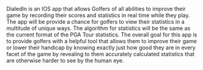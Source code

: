 DialedIn is an IOS app that allows Golfers of all abilities to improve their game by recording their scores and statistics in real time while they play. The app will be provide a chance for golfers to view their statistics in a multitude of unique ways. The algorithm for statistics will be the same as the current format of the PGA Tour statistics. The overall goal for this app is to provide golfers with a helpful tool that allows them to improve their game or lower their handicap by knowing exactly just how good they are in every facet of the game by revealing to them accurately calculated statistics that are otherwise harder to see by the human eye. 
